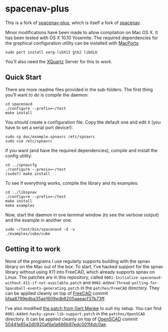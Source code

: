 # spacenav-plus

This is a fork of [spacenav-plus](https://github.com/BenBergman/spacenav-plus), which is itself a fork of [spacenav](http://spacenav.sourceforge.net).

Minor modifications have been made to allow compilation on Mac OS X. It has been tested with OS X 10.10 Yosemite. The required dependencies for the graphical configuration utility can be installed with [MacPorts](https://www.macports.org):

    sudo port install xorg-libX11 gtk2 libGLU

You’ll also need the [XQuartz](http://www.xquartz.org) Server for this to work.

## Quick Start

There are more readme files provided in the sub-folders. The first thing you’ll want to do is compile the daemon:

    cd spacenavd
    ./configure --prefix=~/test
    make install

You should create a configuration file. Copy the default one and edit it (you have to set a serial port device!):

    sudo cp doc/example-spnavrc /etc/spnavrc
    sudo vim /etc/spnavrc

If you want (and have the required dependencies), compile and install the config utility:

    cd ../spnavcfg
    ./configure --prexix=~/test
    (sudo?) make install

To see if everything works, compile the library and its examples:

    cd ../libspnav
    ./configure --prefix=~/test
    make install
    make examples

Now, start the daemon in one terminal window (to see the verbose output) and the example in another one:

    sudo ~/test/bin/spacenavd -d -v
    ./examples/cube/cube

## Getting it to work

None of the programs I use regularly supports building with the spnav library on the Mac out of the box. To start, I’ve hacked support for the spnav library without using X11 into FreeCAD, which already supports spnav on Linux. The patches are in this repository, called `0001-Initialize-spacenavd-without-X11-if-not-available.patch` and `0002-Added-Thread-polling-for-Spaceball-events-generating.patch` in the `patches/FreeCAD` directory. They can be applied cleanly on top of [FreeCAD](https://github.com/FreeCAD/FreeCAD) commit [bfaa8799edba35ae1609edb6205aaeacf37b73ff](https://github.com/FreeCAD/FreeCAD/commit/bfaa8799edba35ae1609edb6205aaeacf37b73ff).

I’ve also modified [the patch from Gert Menke](http://forum.openscad.org/Working-on-SpacePilot-support-need-help-with-rotation-tp13057p13236.html) to suit my setup. You can find `0001-Added-hacky-spnav-lib-support.patch` in the `patches/OpenSCAD` directory. It can be applied cleanly on top of [OpenSCAD](https://github.com/openscad/openscad) commit [50441e85a2d0920af6a1a886b97edc001f4dc0ae](https://github.com/openscad/openscad/commit/50441e85a2d0920af6a1a886b97edc001f4dc0ae).

